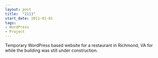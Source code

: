 ```yaml
---
layout: post
title:  "2113"
start_date: 2011-01-01
tags:
- WordPress
- Project
---
```


Temporary WordPress based website for a restaurant in Richmond, VA for while the building was still under construction.
